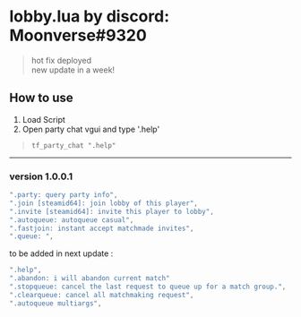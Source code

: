 # lobby.lua by discord: Moonverse#9320

>hot fix deployed <br> new update in a week! </br>
## How to use
1. Load Script
2. Open party chat vgui and type '.help'
> `tf_party_chat ".help"`

---
### version 1.0.0.1
```lua
".party: query party info", 
".join [steamid64]: join lobby of this player",
".invite [steamid64]: invite this player to lobby", 
".autoqueue: autoqueue casual", 
".fastjoin: instant accept matchmade invites",
".queue: ",
```

to be added in next update :
```lua
".help",
".abandon: i will abandon current match" 
".stopqueue: cancel the last request to queue up for a match group.", 
".clearqueue: cancel all matchmaking request",
".autoqueue multiargs", 
```